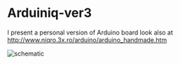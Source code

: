 Arduiniq-ver3
=============

I present a personal version of Arduino board
look also at http://www.niqro.3x.ro/arduino/arduino_handmade.htm

![schematic](http://1.bp.blogspot.com/-ZxQTrOCyr4A/VB_wr3zBaPI/AAAAAAAAMJI/Vc_pck-NOnY/s1600/Arduiniq_ver3_schema.JPG)
